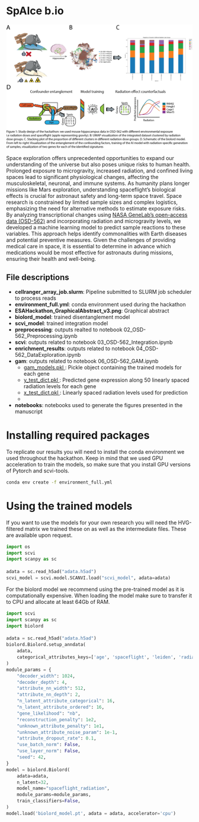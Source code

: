 # SpAIce b.io

![workflow](ESAHackathon_GraphicalAbstract_v3.png)

Space exploration offers unprecedented opportunities to expand our understanding of the universe but also poses unique risks to human health. Prolonged exposure to microgravity, increased radiation, and confined living spaces lead to significant physiological changes, affecting the musculoskeletal, neuronal, and immune systems. As humanity plans longer missions like Mars exploration, understanding spaceflight’s biological effects is crucial for astronaut safety and long-term space travel. Space research is constrained by limited sample sizes and complex logistics, emphasizing the need for alternative methods to estimate exposure risks. By analyzing transcriptional changes using [NASA GeneLab’s open-access data (OSD-562)](https://osdr.nasa.gov/bio/repo/data/studies/OSD-562) and incorporating radiation and microgravity levels, we developed a machine learning model to predict sample reactions to these variables. This approach helps identify commonalities with Earth diseases and potential preventive measures. Given the challenges of providing medical care in space, it is essential to determine in advance which medications would be most effective for astronauts during missions, ensuring their health and well-being.


## File descriptions
- **cellranger_array_job.slurm**: Pipeline submitted to SLURM job scheduler to process reads
- **environment_full.yml**: conda environment used during the hackathon
- **ESAHackathon_GraphicalAbstract_v3.png**: Graphical abstract
- **biolord_model**: trained disentanglement model
- **scvi_model**: trained integration model
- **preprocessing**: outputs realted to notebook 02_OSD-562_Preprocessing.ipynb
- **scvi**: outputs related to notebook 03_OSD-562_Integration.ipynb
- **enrichment_results**: outputs related to notebook 04_OSD-562_DataExploration.ipynb
- **gam**: outputs related to notebook 06_OSD-562_GAM.ipynb
     - <u>gam_models.pkl </u>: Pickle object containing the trained models for each gene
     - <u>y_test_dict.pkl </u>: Predicted gene expression along 50 linearly spaced radiation levels for each gene
     - <u>x_test_dict.pkl </u>: Linearly spaced radiation levels used for prediction
     - 
- **notebooks**: notebooks used to generate the figures presented in the manuscript

# Installing required packages

To replicate our results you will need to install the conda environment we used throughout the hackathon. Keep in mind that we used GPU acceleration to train the models, so make sure that you install GPU versions of Pytorch and scvi-tools.

```bash
conda env create -f environment_full.yml
```

# Using the trained models

If you want to use the models for your own research you will need the HVG-filtered matrix we trained these on as well as the intermediate files. These are available upon request. 


``` python
import os
import scvi
import scanpy as sc

adata = sc.read_h5ad("adata.h5ad")
scvi_model = scvi.model.SCANVI.load("scvi_model", adata=adata)
```

For the biolord model we recommend using the pre-trained model as it is computationally expensive. When loading the model make sure to transfer it to CPU and allocate at least 64Gb of RAM. 

``` python
import scvi
import scanpy as sc
import biolord

adata = sc.read_h5ad("adata.h5ad")
biolord.Biolord.setup_anndata(
    adata,
    categorical_attributes_keys=['age', 'spaceflight', 'leiden', 'radiation'],
)
module_params = {
    "decoder_width": 1024,
    "decoder_depth": 4,
    "attribute_nn_width": 512,
    "attribute_nn_depth": 2,
    "n_latent_attribute_categorical": 16,
    "n_latent_attribute_ordered": 16,
    "gene_likelihood": "nb",
    "reconstruction_penalty": 1e2,
    "unknown_attribute_penalty": 1e1,
    "unknown_attribute_noise_param": 1e-1,
    "attribute_dropout_rate": 0.1,
    "use_batch_norm": False,
    "use_layer_norm": False,
    "seed": 42,
}
model = biolord.Biolord(
    adata=adata,
    n_latent=32,
    model_name="spaceflight_radiation",
    module_params=module_params,
    train_classifiers=False,
)
model.load('biolord_model.pt', adata = adata, accelerator='cpu')
```

